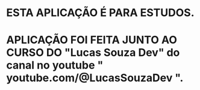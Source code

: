 # ESTA APLICAÇÃO É PARA ESTUDOS. 
# APLICAÇÃO FOI FEITA JUNTO AO CURSO DO "Lucas Souza Dev" do canal no youtube " youtube.com/@LucasSouzaDev ".
